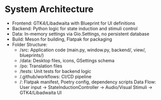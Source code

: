 # System Architecture
- Frontend: GTK4/Libadwaita with Blueprint for UI definitions
- Backend: Python logic for state induction and stimuli control
- Data: In-memory settings via Gio.Settings, no persistent database
- Build: Meson for building, Flatpak for packaging
- Folder Structure:
  - /src: Application code (main.py, window.py, backend/, view/, blueprints/)
  - /data: Desktop files, icons, GSettings schema
  - /po: Translation files
  - /tests: Unit tests for backend logic
  - /.github/workflows: CI/CD pipeline
  - /: Flatpak manifest, Poetry config, dependency scripts
Data Flow: User input → StateInductionController → Audio/Visual Stimuli → GTK4/Libadwaita UI